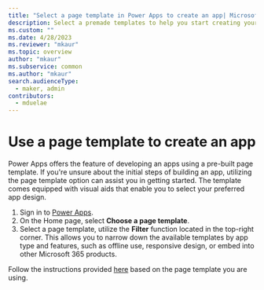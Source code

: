 ```yaml
---
title: "Select a page template in Power Apps to create an app| MicrosoftDocs"
description: Select a premade templates to help you start creating your app.
ms.custom: ""
ms.date: 4/28/2023
ms.reviewer: "mkaur"
ms.topic: overview
author: "mkaur"
ms.subservice: common
ms.author: "mkaur"
search.audienceType: 
  - maker, admin
contributors:
  - mduelae
---
```



# Use a page template to create an app

Power Apps offers the feature of developing an apps using a pre-built page template. If you're unsure about the initial steps of building an app, utilizing the page template option can assist you in getting started. The template comes equipped with visual aids that enable you to select your preferred app design.


1. Sign in to [Power Apps](https://make.powerapps.com).
2. On the Home page, select **Choose a page template**.
3. Select a page template, utilize the **Filter** function located in the top-right corner. This allows you to narrow down the available templates by app type and features, such as offline use, responsive design, or embed into other Microsoft 365 products.

Follow the instructions provided [here](../index.md) based on the page template you are using.
